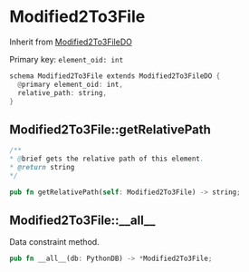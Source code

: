 # Modified2To3File

Inherit from [Modified2To3FileDO](./Modified2To3FileDO.md)

Primary key: `element_oid: int`

```rust
schema Modified2To3File extends Modified2To3FileDO {
  @primary element_oid: int,
  relative_path: string,
}
```
## Modified2To3File::getRelativePath

```java
/**
* @brief gets the relative path of this element.
* @return string
*/
```
```rust
pub fn getRelativePath(self: Modified2To3File) -> string;
```
## Modified2To3File::\_\_all\_\_

Data constraint method.

```rust
pub fn __all__(db: PythonDB) -> *Modified2To3File;
```
